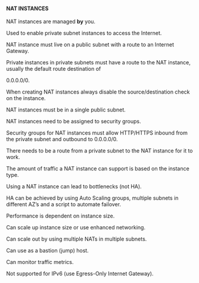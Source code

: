#### NAT INSTANCES

NAT instances are managed **by** you.

Used to enable private subnet instances to access the Internet.

NAT instance must live on a public subnet with a route to an Internet Gateway.

Private instances in private subnets must have a route to the NAT instance,
usually the default route destination of

0.0.0.0/0.

When creating NAT instances always disable the source/destination check on the
instance.

NAT instances must be in a single public subnet.

NAT instances need to be assigned to security groups.

Security groups for NAT instances must allow HTTP/HTTPS inbound from the private
subnet and outbound to 0.0.0.0/0.

There needs to be a route from a private subnet to the NAT instance for it to
work.

The amount of traffic a NAT instance can support is based on the instance type.

Using a NAT instance can lead to bottlenecks (not HA).

HA can be achieved by using Auto Scaling groups, multiple subnets in different
AZ’s and a script to automate failover.

Performance is dependent on instance size.

Can scale up instance size or use enhanced networking.

Can scale out by using multiple NATs in multiple subnets.

Can use as a bastion (jump) host.

Can monitor traffic metrics.

Not supported for IPv6 (use Egress-Only Internet Gateway).

